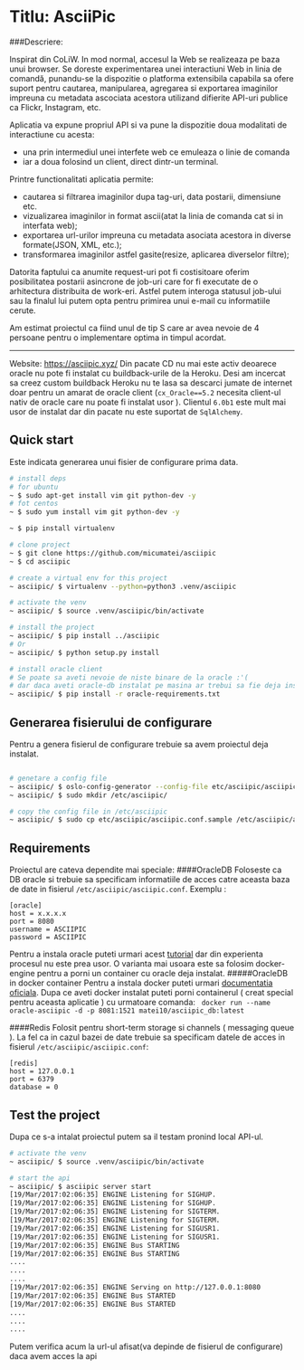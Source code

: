 Titlu: AsciiPic
==============


###Descriere:


Inspirat din CoLiW. 
In mod normal, accesul la Web se realizeaza pe baza unui browser. 
Se doreste experimentarea unei interactiuni Web in linia de comandă, punandu-se la dispozitie o platforma 
extensibila capabila sa ofere suport pentru cautarea, manipularea, agregarea si exportarea imaginilor 
impreuna cu metadata ascociata acestora utilizand difierite API-uri publice ca Flickr, Instagram, etc.

Aplicatia va expune propriul API si va pune la dispozitie doua modalitati de interactiune cu acesta: 
  - una prin intermediul unei interfete web ce emuleaza o linie de comanda
  - iar a doua folosind un client, direct dintr-un terminal.

Printre functionalitati aplicatia permite:
  - cautarea si filtrarea imaginilor dupa tag-uri, data postarii, dimensiune etc.
  - vizualizarea imaginilor in format ascii(atat la linia de comanda cat si in interfata web);
  - exportarea url-urilor impreuna cu metadata asociata acestora in diverse formate(JSON, XML, etc.);
  - transformarea imaginilor astfel gasite(resize, aplicarea diverselor filtre);

Datorita faptului ca anumite request-uri pot fi costisitoare oferim posibilitatea postarii asincrone de job-uri 
care for fi executate de o arhitectura distribuita de work-eri.
Astfel putem interoga statusul job-ului sau la finalul lui putem opta pentru primirea unui e-mail cu informatiile cerute.


Am estimat proiectul ca fiind unul de tip S care ar avea nevoie de 4 persoane pentru o implementare optima in timpul acordat.

---

Website: https://asciipic.xyz/
Din pacate CD nu mai este activ deoarece oracle nu pote fi instalat cu buildback-urile de la Heroku. Desi am incercat
sa creez custom buildback Heroku nu te lasa sa descarci jumate de internet doar pentru un amarat de oracle client
(`cx_Oracle==5.2` necesita client-ul nativ de oracle care nu poate fi instalat usor ). Clientul `6.0b1` este mult mai usor 
de instalat dar  din pacate nu este suportat de `SqlAlchemy`.


Quick start
-----------
Este indicata generarea unui fisier de configurare prima data.

```bash
# install deps
# for ubuntu
~ $ sudo apt-get install vim git python-dev -y
# fot centos
~ $ sudo yum install vim git python-dev -y

~ $ pip install virtualenv

# clone project
~ $ git clone https://github.com/micumatei/asciipic
~ $ cd asciipic

# create a virtual env for this project
~ asciipic/ $ virtualenv --python=python3 .venv/asciipic

# activate the venv
~ asciipic/ $ source .venv/asciipic/bin/activate

# install the project
~ asciipic/ $ pip install ../asciipic
# Or 
~ asciipic/ $ python setup.py install

# install oracle client
# Se poate sa aveti nevoie de niste binare de la oracle :'(
# dar daca aveti oracle-db instalat pe masina ar trebui sa fie deja instalate
~ asciipic/ $ pip install -r oracle-requirements.txt

```

Generarea fisierului de configurare
-----------------------------------
Pentru a genera fisierul de configurare trebuie sa avem proiectul deja instalat.
```bash

# genetare a config file
~ asciipic/ $ oslo-config-generator --config-file etc/asciipic/asciipic-config-generator.conf
~ asciipic/ $ sudo mkdir /etc/asciipic/

# copy the config file in /etc/asciipic
~ asciipic/ $ sudo cp etc/asciipic/asciipic.conf.sample /etc/asciipic/asciipic.conf
```


Requirements
-----------
Proiectul are cateva dependite mai speciale:
####OracleDB
Foloseste ca DB oracle si trebuie sa specificam informatiile de acces catre aceasta baza de date
in fisierul `/etc/asciipic/asciipic.conf`.
Exemplu :
```
[oracle]
host = x.x.x.x
port = 8080
username = ASCIIPIC
password = ASCIIPIC
```
Pentru a instala oracle puteti urmari acest [tutorial](http://www.oracle.com/webfolder/technetwork/tutorials/obe/db/11g/r1/prod/install/dbinst/dbinst.htm) dar din experienta procesul nu este prea usor.
O varianta mai usoara este sa folosim docker-engine pentru a porni un container cu oracle deja instalat.
#####OracleDB in docker container 
Pentru a instala docker puteti urmari [documentatia oficiala](https://docs.docker.com/engine/installation/).
Dupa ce aveti docker instalat puteti porni containerul ( creat special pentru aceasta aplicatie ) cu urmatoare comanda:
` docker run --name oracle-asciipic -d -p 8081:1521 matei10/asciipic_db:latest`

####Redis
Folosit pentru short-term storage si channels ( messaging queue ). 
La fel ca in cazul bazei de date trebuie sa specificam datele de acces in fisierul `/etc/asciipic/asciipic.conf`:
```
[redis]
host = 127.0.0.1
port = 6379
database = 0
```

Test the project
----------------
Dupa ce s-a intalat proiectul putem sa il testam pronind local API-ul.

```bash
# activate the venv
~ asciipic/ $ source .venv/asciipic/bin/activate

# start the api
~ asciipic/ $ asciipic server start
[19/Mar/2017:02:06:35] ENGINE Listening for SIGHUP.
[19/Mar/2017:02:06:35] ENGINE Listening for SIGHUP.
[19/Mar/2017:02:06:35] ENGINE Listening for SIGTERM.
[19/Mar/2017:02:06:35] ENGINE Listening for SIGTERM.
[19/Mar/2017:02:06:35] ENGINE Listening for SIGUSR1.
[19/Mar/2017:02:06:35] ENGINE Listening for SIGUSR1.
[19/Mar/2017:02:06:35] ENGINE Bus STARTING
[19/Mar/2017:02:06:35] ENGINE Bus STARTING
....
....
....
[19/Mar/2017:02:06:35] ENGINE Serving on http://127.0.0.1:8080
[19/Mar/2017:02:06:35] ENGINE Bus STARTED
[19/Mar/2017:02:06:35] ENGINE Bus STARTED
....
....
....
```
Putem verifica acum la url-ul afisat(va depinde de fisierul de configurare) daca avem acces la api 
